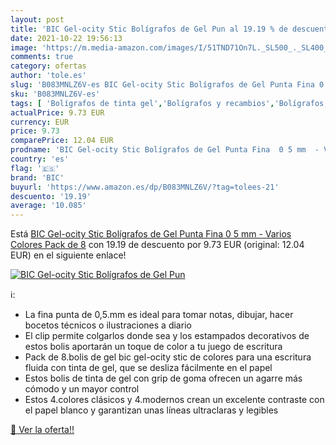 ```yaml
---
layout: post
title: 'BIC Gel-ocity Stic Bolígrafos de Gel Pun al 19.19 % de descuento'
date: 2021-10-22 19:56:13
image: 'https://m.media-amazon.com/images/I/51TND71On7L._SL500_._SL400_.jpg'
comments: true
category: ofertas
author: 'tole.es'
slug: 'B083MNLZ6V-es BIC Gel-ocity Stic Bolígrafos de Gel Punta Fina 0 5 mm -...'
sku: 'B083MNLZ6V-es'
tags: [ 'Bolígrafos de tinta gel','Bolígrafos y recambios','Bolígrafos, lápices y útiles de escritura','Oficina y papelería','bic','bolígrafos', ]
actualPrice: 9.73 EUR
currency: EUR
price: 9.73
comparePrice: 12.04 EUR
prodname: 'BIC Gel-ocity Stic Bolígrafos de Gel Punta Fina  0 5 mm  - Varios Colores  Pack de 8'
country: 'es'
flag: '🇪🇸'
brand: 'BIC'
buyurl: 'https://www.amazon.es/dp/B083MNLZ6V/?tag=tolees-21'
descuento: '19.19'
average: '10.085'
---
```


Está [BIC Gel-ocity Stic Bolígrafos de Gel Punta Fina  0 5 mm  - Varios Colores  Pack de 8](https://www.amazon.es/dp/B083MNLZ6V/?tag=tolees-21) con 19.19 de descuento por 9.73 EUR (original: 12.04 EUR) en el siguiente enlace!

[![BIC Gel-ocity Stic Bolígrafos de Gel Pun](https://m.media-amazon.com/images/I/51TND71On7L._SL500_._SL400_.jpg)](https://www.amazon.es/dp/B083MNLZ6V/?tag=tolees-21)

ℹ️:

- La fina punta de 0,5.mm es ideal para tomar notas, dibujar, hacer bocetos técnicos o ilustraciones a diario
- El clip permite colgarlos donde sea y los estampados decorativos de estos bolis aportarán un toque de color a tu juego de escritura
- Pack de 8.bolis de gel bic gel-ocity stic de colores para una escritura fluida con tinta de gel, que se desliza fácilmente en el papel
- Estos bolis de tinta de gel con grip de goma ofrecen un agarre más cómodo y un mayor control
- Estos 4.colores clásicos y 4.modernos crean un excelente contraste con el papel blanco y garantizan unas líneas ultraclaras y legibles

[🛒 Ver la oferta!!](https://www.amazon.es/dp/B083MNLZ6V/?tag=tolees-21)
